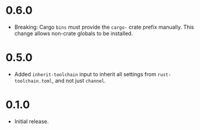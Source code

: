 # 0.6.0

- Breaking: Cargo `bins` must provide the `cargo-` crate prefix manually. This change allows
  non-crate globals to be installed.

# 0.5.0

- Added `inherit-toolchain` input to inherit all settings from `rust-toolchain.toml`, and not just
  `channel`.

# 0.1.0

- Initial release.

